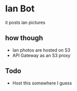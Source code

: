 # Ian Bot

it posts ian pictures

## how though

- Ian photos are hosted on S3
- API Gateway as an S3 proxy

## Todo

- Host this somewhere I guess
